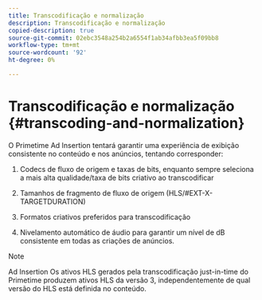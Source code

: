 ```yaml
---
title: Transcodificação e normalização
description: Transcodificação e normalização
copied-description: true
source-git-commit: 02ebc3548a254b2a6554f1ab34afbb3ea5f09bb8
workflow-type: tm+mt
source-wordcount: '92'
ht-degree: 0%

---
```


# Transcodificação e normalização {#transcoding-and-normalization}

O Primetime Ad Insertion tentará garantir uma experiência de exibição consistente no conteúdo e nos anúncios, tentando corresponder:

1. Codecs de fluxo de origem e taxas de bits, enquanto sempre seleciona a mais alta qualidade/taxa de bits criativo ao transcodificar

1. Tamanhos de fragmento de fluxo de origem (HLS/#EXT-X-TARGETDURATION)

1. Formatos criativos preferidos para transcodificação

1. Nivelamento automático de áudio para garantir um nível de dB consistente em todas as criações de anúncios.

>[!NOTE]
>
>Ad Insertion Os ativos HLS gerados pela transcodificação just-in-time do Primetime produzem ativos HLS da versão 3, independentemente de qual versão do HLS está definida no conteúdo.
